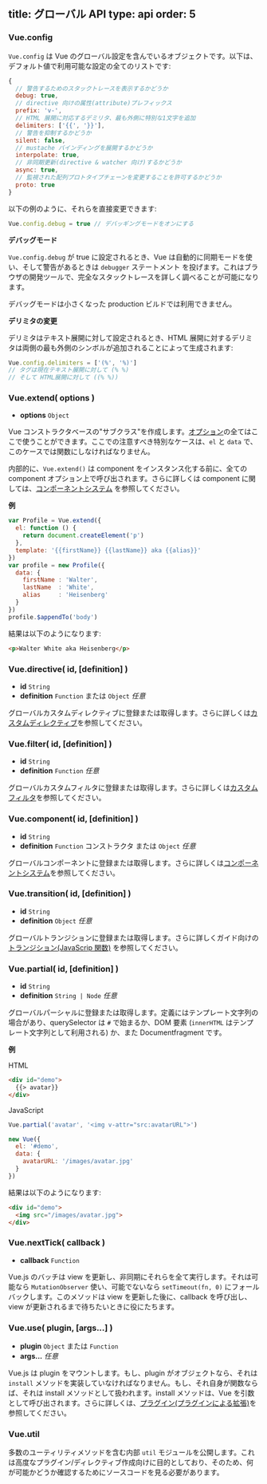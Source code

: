 title: グローバル API
type: api
order: 5
---

### Vue.config

`Vue.config` は Vue のグローバル設定を含んでいるオブジェクトです。以下は、デフォルト値で利用可能な設定の全てのリストです:

``` js
{
  // 警告するためのスタックトレースを表示するかどうか
  debug: true,
  // directive 向けの属性(attribute)プレフィックス
  prefix: 'v-',
  // HTML 展開に対応するデミリタ、最も外側に特別な1文字を追加
  delimiters: ['{{', '}}'],
  // 警告を抑制するかどうか
  silent: false,
  // mustache バインディングを展開するかどうか
  interpolate: true,
  // 非同期更新(directive & watcher 向け)するかどうか
  async: true,
  // 監視された配列プロトタイプチェーンを変更することを許可するかどうか
  proto: true
}
```

以下の例のように、それらを直接変更できます:

``` js
Vue.config.debug = true // デバッギングモードをオンにする
```

**デバッグモード**

`Vue.config.debug` が true に設定されるとき、Vue は自動的に同期モードを使い、そして警告があるときは `debugger` ステートメント を投げます。これはブラウザの開発ツールで、完全なスタックトレースを詳しく調べることが可能になります。

<p class="tip">デバッグモードは小さくなった production ビルドでは利用できません。</p>

**デリミタの変更**

デリミタはテキスト展開に対して設定されるとき、HTML 展開に対するデリミタは両側の最も外側のシンボルが追加されることによって生成されます:

``` js
Vue.config.delimiters = ['(%', '%)']
// タグは現在テキスト展開に対して (% %)
// そして HTML展開に対して ((% %))
```

### Vue.extend( options )

- **options** `Object`

Vue コンストラクタベースの"サブクラス"を作成します。[オプション](/api/options.html)の全てはここで使うことができます。ここでの注意すべき特別なケースは、`el` と `data` で、このケースでは関数にしなければなりません。

内部的に、`Vue.extend()` は component をインスタンス化する前に、全ての component オプション上で呼び出されます。さらに詳しくは component に関しては、[コンポーネントシステム](/guide/components.html) を参照してください。

**例**

``` js
var Profile = Vue.extend({
  el: function () {
    return document.createElement('p')
  },
  template: '{{firstName}} {{lastName}} aka {{alias}}'
})
var profile = new Profile({
  data: {
    firstName : 'Walter',
    lastName  : 'White',
    alias     : 'Heisenberg'
  }  
})
profile.$appendTo('body')
```

結果は以下のようになります:

``` html
<p>Walter White aka Heisenberg</p>
```

### Vue.directive( id, [definition] )

- **id** `String`
- **definition** `Function` または `Object` *任意*

グローバルカスタムディレクティブに登録または取得します。さらに詳しくは[カスタムディレクティブ](/guide/custom-directive.html)を参照してください。

### Vue.filter( id, [definition] )

- **id** `String`
- **definition** `Function` *任意*

グローバルカスタムフィルタに登録または取得します。さらに詳しくは[カスタムフィルタ](/guide/custom-filter.html)を参照してください。

### Vue.component( id, [definition] )

- **id** `String`
- **definition** `Function` コンストラクタ または `Object` *任意*

グローバルコンポーネントに登録または取得します。さらに詳しくは[コンポーネントシステム](/guide/components.html)を参照してください。

### Vue.transition( id, [definition] )

- **id** `String`
- **definition** `Object` *任意*

グローバルトランジションに登録または取得します。さらに詳しくガイド向けの [トランジション(JavaScrip 関数)](/guide/transitions.html#JavaScript_Functions) を参照してください。

### Vue.partial( id, [definition] )

- **id** `String`
- **definition** `String | Node` *任意*

グローバルパーシャルに登録または取得します。定義にはテンプレート文字列の場合があり、querySelector は `#` で始まるか、DOM 要素 (`innerHTML` はテンプレート文字列として利用される) か、また Documentfragment です。

**例**

HTML

``` html
<div id="demo">
  {{> avatar}}
</div>
```

JavaScript

``` js
Vue.partial('avatar', '<img v-attr="src:avatarURL">')

new Vue({
  el: '#demo',
  data: {
    avatarURL: '/images/avatar.jpg'
  }    
})
```

結果は以下のようになります:

``` html
<div id="demo">
  <img src="/images/avatar.jpg">
</div>
```

### Vue.nextTick( callback )

- **callback** `Function`

Vue.js のバッチは view を更新し、非同期にそれらを全て実行します。それは可能なら `MutationObserver` 使い、可能でないなら `setTimeout(fn, 0)` にフォールバックします。このメソッドは view を更新した後に、callback を呼び出し、view が更新されるまで待ちたいときに役にたちます。

### Vue.use( plugin, [args...] )

- **plugin** `Object` または `Function`
- **args...** *任意*

Vue.js は plugin をマウントします。もし、plugin がオブジェクトなら、それは `install` メソッドを実装していなければなりません。もし、それ自身が関数ならば、それは install メソッドとして扱われます。install メソッドは、Vue を引数として呼び出されます。さらに詳しくは、[プラグイン(プラグインによる拡張)](/guide/extending.html#Extend_with_Plugins)を参照してください。

### Vue.util

多数のユーティリティメソッドを含む内部 `util` モジュールを公開します。これは高度なプラグイン/ディレクティブ作成向けに目的としており、そのため、何が可能かどうか確認するためにソースコードを見る必要があります。
